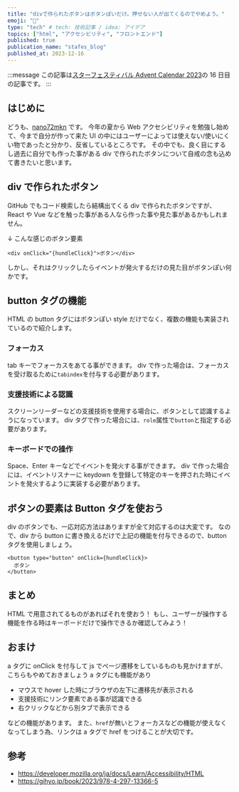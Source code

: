 ```yaml
---
title: "divで作られたボタンはボタンぽいだけ。押せない人が出てくるのでやめよう。"
emoji: "🤔"
type: "tech" # tech: 技術記事 / idea: アイデア
topics: ["html", "アクセシビリティ", "フロントエンド"]
published: true
publication_name: "stafes_blog"
published_at: 2023-12-16
---
```


:::message
この記事は[スターフェスティバル Advent Calendar 2023](https://qiita.com/advent-calendar/2023/stafes)の 16 日目の記事です。
:::

## はじめに

どうも、[nano72mkn](https://twitter.com/nano72mkn) です。
今年の夏から Web アクセシビリティを勉強し始めて、今まで自分が作って来た UI の中にはユーザーによっては使えない/使いにくい物であったと分かり、反省しているところです。
その中でも、良く目にするし過去に自分でも作った事がある div で作られたボタンについて自戒の念も込めて書きたいと思います。

## div で作られたボタン

GitHub でもコード検索したら結構出てくる div で作られたボタンですが、React や Vue などを触った事がある人なら作った事や見た事があるかもしれません。

↓ こんな感じのボタン要素

```tsx
<div onClick="{hundleClick}">ボタン</div>
```

しかし、それはクリックしたらイベントが発火するだけの見た目がボタンぽい何かです。

## button タグの機能

HTML の button タグにはボタンぽい style だけでなく、複数の機能も実装されているので紹介します。

### フォーカス

tab キーでフォーカスをあてる事ができます。
div で作った場合は、フォーカスを受け取るために`tabindex`を付与する必要があります。

### 支援技術による認識

スクリーンリーダーなどの支援技術を使用する場合に、ボタンとして認識するようになっています。
div タグで作った場合には、`role`属性で`button`と指定する必要があります。

### キーボードでの操作

Space、Enter キーなどでイベントを発火する事ができます。
div で作った場合には、イベントリスナーに keydown を登録して特定のキーを押された時にイベントを発火するように実装する必要があります。

## ボタンの要素は Button タグを使おう

div のボタンでも、一応対応方法はありますが全て対応するのは大変です。
なので、div から button に書き換えるだけで上記の機能を付与できるので、button タグを使用しましょう。

```tsx
<button type="button" onClick={hundleClick}>
  ボタン
</button>
```

## まとめ

HTML で用意されてるものがあればそれを使おう！
もし、ユーザーが操作する機能を作る時はキーボードだけで操作できるか確認してみよう！

## おまけ

a タグに onClick を付与して js でページ遷移をしているものも見かけますが、こちらもやめておきましょう
a タグにも機能があり

- マウスで hover した時にブラウザの左下に遷移先が表示される
- 支援技術にリンク要素である事が認識できる
- 右クリックなどから別タブで表示できる

などの機能があります。
また、`href`が無いとフォーカスなどの機能が使えなくなってしまう為、リンクは a タグで href をつけることが大切です。

## 参考

- https://developer.mozilla.org/ja/docs/Learn/Accessibility/HTML
- https://gihyo.jp/book/2023/978-4-297-13366-5
